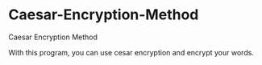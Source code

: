 # Caesar-Encryption-Method
Caesar Encryption Method


With this program, you can use cesar encryption and encrypt your words.
